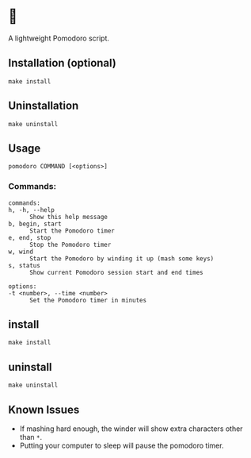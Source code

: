 # 🍅
A lightweight Pomodoro script.

## Installation (optional)

```
make install
```

## Uninstallation

```
make uninstall
```

## Usage

```
pomodoro COMMAND [<options>]
```

### Commands:
```
commands:
h, -h, --help
      Show this help message
b, begin, start
      Start the Pomodoro timer
e, end, stop
      Stop the Pomodoro timer
w, wind
      Start the Pomodoro by winding it up (mash some keys)
s, status
      Show current Pomodoro session start and end times

options:
-t <number>, --time <number>
      Set the Pomodoro timer in minutes
```

## install

`make install`

## uninstall

`make uninstall`

## Known Issues
- If mashing hard enough, the winder will show extra characters other than `*`.
- Putting your computer to sleep will pause the pomodoro timer.
